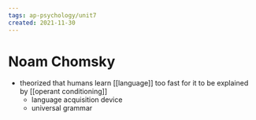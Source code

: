 ```yaml
---
tags: ap-psychology/unit7 
created: 2021-11-30
---
```


# Noam Chomsky

- theorized that humans learn [[language]] too fast for it to be explained by [[operant conditioning]]
	- language acquisition device
	- universal grammar 
